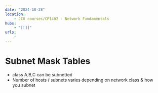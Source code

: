 ```yaml
---
date: "2024-10-28"
location: 
    - JCU courses/CP1402 - Network Fundamentals
hubs: 
    - "[[]]"
urls:
    - 
---
```


# Subnet Mask Tables
+ class A,B,C can be subnetted
+ Number of hosts / subnets varies depending on network class & how you subnet

